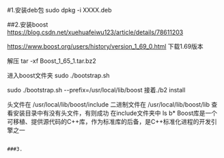 #1.安装deb包
sudo dpkg -i XXXX.deb


##2.安装boost
https://blog.csdn.net/xuehuafeiwu123/article/details/78611203

https://www.boost.org/users/history/version_1_69_0.html
下载1.69版本

解压
tar -xf Boost_1_65_1.tar.bz2 

进入boost文件夹
sudo ./bootstrap.sh 

sudo ./bootstrap.sh --prefix=/usr/local/lib/boost 
接着./b2 install 

头文件在
/usr/local/lib/boost/include
二进制文件在
/usr/local/lib/boost/lib
查看安装目录中有没有头文件，有则成功
在include文件夹中
ls b*
Boost库是一个可移植、提供源代码的C++库，作为标准库的后备，是C++标准化进程的开发引擎之一
```

###3.





